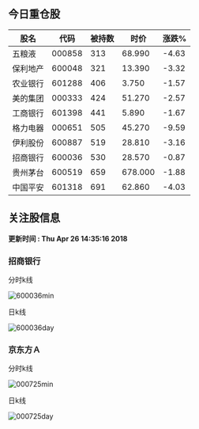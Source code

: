 
## 今日重仓股 

|股名|代码|被持数|时价|涨跌%|
|---|---|---|---|---|
|五粮液|000858|313|68.990|-4.63|
|保利地产|600048|321|13.390|-3.32|
|农业银行|601288|406|3.750|-1.57|
|美的集团|000333|424|51.270|-2.57|
|工商银行|601398|441|5.890|-1.67|
|格力电器|000651|505|45.270|-9.59|
|伊利股份|600887|519|28.810|-3.16|
|招商银行|600036|530|28.570|-0.87|
|贵州茅台|600519|659|678.000|-1.88|
|中国平安|601318|691|62.860|-4.03|

## 关注股信息
**更新时间 : Thu Apr 26 14:35:16 2018**
### 招商银行 
分时k线

![600036min](http://image.sinajs.cn/newchart/min/n/sh600036.gif)

日k线

![600036day](http://image.sinajs.cn/newchart/daily/n/sh600036.gif)

### 京东方Ａ 
分时k线

![000725min](http://image.sinajs.cn/newchart/min/n/sz000725.gif)

日k线

![000725day](http://image.sinajs.cn/newchart/daily/n/sz000725.gif)
